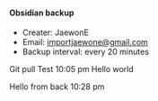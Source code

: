 #### Obsidian backup

- Creater: JaewonE
- Email: importjaewone@gmail.com
- Backup interval: every 20 minutes

Git pull Test
10:05 pm
Hello world

Hello from back 10:28 pm


